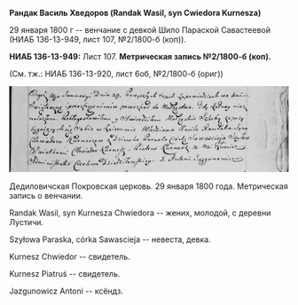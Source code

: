 **Рандак Василь Хведоров (Randak Wasil, syn Cwiedora Kurnesza)**

29 января 1800 г -- венчание с девкой Шило Параской Савастеевой (НИАБ
136-13-949, лист 107, №2/1800-б (коп)).

**НИАБ 136-13-949:** Лист 107. **Метрическая запись №2/1800-б (коп).**

(См. тж.: НИАБ 136-13-920, лист 6об, №2/1800-б (ориг))

![](./media/c5cba323aff4a0ac60dec73bab72184dfb0577b4.png)

Дедиловичская Покровская церковь. 29 января 1800 года. Метрическая
запись о венчании.

Randak Wasil, syn Kurnesza Chwiedora -- жених, молодой, с деревни
Лустичи.

Szyłowa Paraska, córka Sawascieja -- невеста, девка.

Kurnesz Chwiedor -- свидетель.

Kurnesz Piatruś -- свидетель.

Jazgunowicz Antoni -- ксёндз.
